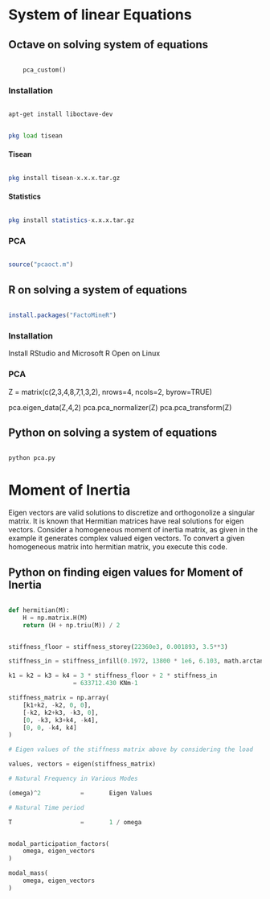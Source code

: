 # System of linear Equations

## Octave on solving system of equations

```octave

    pca_custom()

```

### Installation

```bash

apt-get install liboctave-dev

```

```octave

pkg load tisean

```

#### Tisean

```octave

pkg install tisean-x.x.x.tar.gz

```

#### Statistics

```octave

pkg install statistics-x.x.x.tar.gz

```

### PCA

```octave

source("pcaoct.m")

```

## R on solving a system of equations

```R

install.packages("FactoMineR")

```

### Installation

Install RStudio and Microsoft R Open on Linux

### PCA

Z = matrix(c(2,3,4,8,7,1,3,2), nrows=4, ncols=2, byrow=TRUE)

pca.eigen_data(Z,4,2)
pca.pca_normalizer(Z)
pca.pca_transform(Z)

## Python on solving a system of equations

```python

python pca.py

```

# Moment of Inertia

Eigen vectors are valid solutions to discretize and orthogonolize a singular matrix. It is known that Hermitian matrices have real solutions for eigen vectors. Consider a homogeneous moment of inertia matrix, as given in the example it generates complex valued eigen vectors. To convert a given homogeneous matrix into hermitian matrix, you execute this code.

## Python on finding eigen values for Moment of Inertia

```python

def hermitian(M):
    H = np.matrix.H(M)
    return (H + np.triu(M)) / 2

```

```python

stiffness_floor = stiffness_storey(22360e3, 0.001893, 3.5**3)

stiffness_in = stiffness_infill(0.1972, 13800 * 1e6, 6.103, math.arctan2(3.5,5))

k1 = k2 = k3 = k4 = 3 * stiffness_floor + 2 * stiffness_in
                  = 633712.430 KNm-1

stiffness_matrix = np.array(
    [k1+k2, -k2, 0, 0], 
    [-k2, k2+k3, -k3, 0],
    [0, -k3, k3+k4, -k4],
    [0, 0, -k4, k4]
)

# Eigen values of the stiffness matrix above by considering the load

values, vectors = eigen(stiffness_matrix)

# Natural Frequency in Various Modes

(omega)^2           =       Eigen Values

# Natural Time period

T                   =       1 / omega

```

```python

modal_participation_factors(
    omega, eigen_vectors
)

modal_mass(
    omega, eigen_vectors
)

```